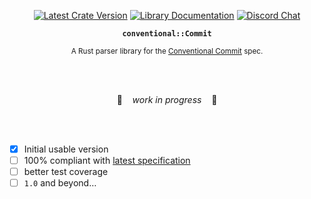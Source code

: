 <div align="center">

[![Latest Crate Version](https://img.shields.io/crates/v/conventional.svg?logo=rust&label=version&logoColor=white&colorB=brightgreen)](https://crates.io/crates/conventional "The latest released version on crates.io.")
[![Library Documentation](https://docs.rs/conventional/badge.svg)](https://docs.rs/conventional "The online documentation at docs.rs.")
[![Discord Chat](https://img.shields.io/discord/477552212156088320.svg?logo=discord&label=discord%20chat&logoColor=white)](https://discord.gg/Kc4qZWE "Ask a question or just enjoy your stay!")

**`conventional::Commit`**

<sup>A Rust parser library for the [Conventional Commit] spec.</sup>

<br /><br />

🚧&nbsp;&nbsp;&nbsp;&nbsp;_work in progress_&nbsp;&nbsp;&nbsp;&nbsp;🚧

<br /><br />

</div>

- [x] Initial usable version
- [ ] 100% compliant with [latest specification]
- [ ] better test coverage
- [ ] `1.0` and beyond…

[conventional commit]: https://www.conventionalcommits.org
[latest specification]: https://www.conventionalcommits.org/en/v1.0.0-beta.4/#specification
